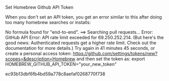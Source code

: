 Set Homebrew Github API Token

When you don't set an API token, you get an error similar to this after doing too many homebrew searches or installs:

No formula found for "end-to-end".
==> Searching pull requests...
Error: GitHub API Error: API rate limit exceeded for 69.250.252.214. (But here's the good news: Authenticated requests get a higher rate limit. Check out the documentation for more details.)
Try again in 41 minutes 45 seconds, or create a personal access token:
  https://github.com/settings/tokens/new?scopes=&description=Homebrew
and then set the token as: export HOMEBREW_GITHUB_API_TOKEN="your_new_token"

ec93b13dbf6fb4bd59a778c8aefaf0268770f738